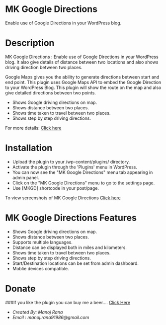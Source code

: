 MK Google Directions
====================
Enable use of Google Directions in your WordPress blog.

Description
===========
MK Google Directions :  Enable use of Google Directions in your WordPress blog. It also give details of distance between two locations and also shows driving direction between two places.

Google Maps gives you the ability to generate directions between start and end point. This plugin uses Google Maps API to embed the Google Direction to your WordPress Blog. This plugin will show the route on the map and also give detailed directions between two points.

 - Shows Google driving directions on map.
 - Shows distance between two places.
 - Shows time taken to travel between two places.
 - Shows step by step driving directions.
 
 For more details: [Click here](http://www.webtamarin.com/wordpress-plugins/mk-google-directions/)

Installation
============

 - Upload the plugin to your /wp-content/plugins/ directory.
 - Activate the plugin through the 'Plugins' menu in WordPress.
 - You can now see the "MK Google Directions" menu tab appearing in admin panel.
 - Click on the "MK Google Directions" menu to go to the settings page.
 - Use [MKGD] shortcode in your post/page. 
 
To view screenshots of MK Google Directions [Click here](http://www.webtamarin.com/wordpress-plugins/mk-google-directions/#screenshots) 

MK Google Directions Features
=============================

 - Shows Google driving directions on map.
 - Shows distance between two places.
 - Supports multiple languages.
 - Distance can be displayed both in miles and kilometers.
 - Shows time taken to travel between two places.
 - Shows step by step driving directions.
 - Start/Destination locations can be set from admin dashboard.
 - Moblie devices compatible.

Donate
======

###If you like the plugin you can buy me a beer.... [Click Here](https://www.paypal.com/cgi-bin/webscr?cmd=_s-xclick&hosted_button_id=7N283YV4KLEQ2)

 - _Created By: Manoj Rana_
 - _Email : manoj.rana91986@gmail.com_
